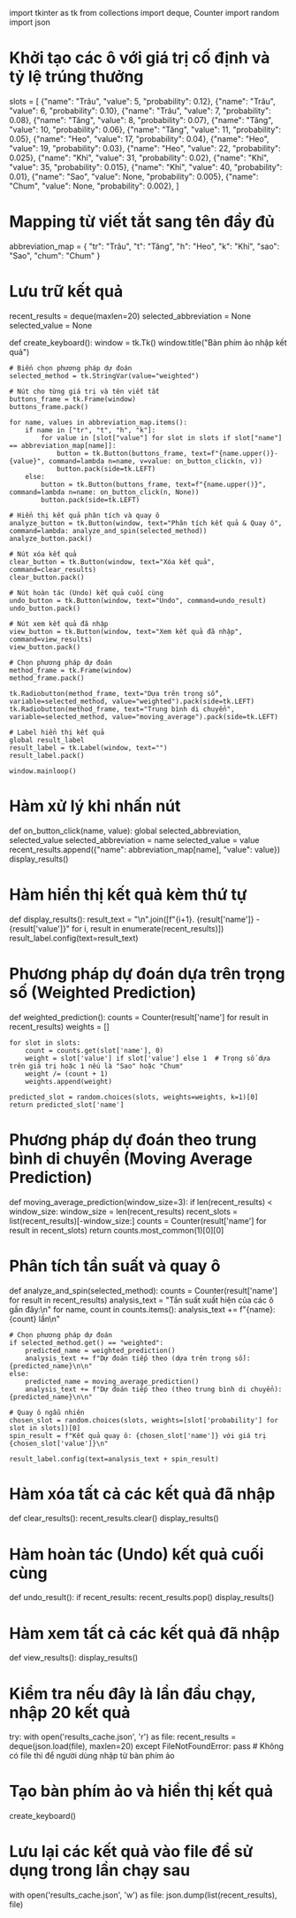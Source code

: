 import tkinter as tk
from collections import deque, Counter
import random
import json

# Khởi tạo các ô với giá trị cố định và tỷ lệ trúng thưởng
slots = [
    {"name": "Trâu", "value": 5, "probability": 0.12},
    {"name": "Trâu", "value": 6, "probability": 0.10},
    {"name": "Trâu", "value": 7, "probability": 0.08},
    {"name": "Tăng", "value": 8, "probability": 0.07},
    {"name": "Tăng", "value": 10, "probability": 0.06},
    {"name": "Tăng", "value": 11, "probability": 0.05},
    {"name": "Heo", "value": 17, "probability": 0.04},
    {"name": "Heo", "value": 19, "probability": 0.03},
    {"name": "Heo", "value": 22, "probability": 0.025},
    {"name": "Khỉ", "value": 31, "probability": 0.02},
    {"name": "Khỉ", "value": 35, "probability": 0.015},
    {"name": "Khỉ", "value": 40, "probability": 0.01},
    {"name": "Sao", "value": None, "probability": 0.005},
    {"name": "Chum", "value": None, "probability": 0.002},
]

# Mapping từ viết tắt sang tên đầy đủ
abbreviation_map = {
    "tr": "Trâu",
    "t": "Tăng",
    "h": "Heo",
    "k": "Khỉ",
    "sao": "Sao",
    "chum": "Chum"
}

# Lưu trữ kết quả
recent_results = deque(maxlen=20)
selected_abbreviation = None
selected_value = None

def create_keyboard():
    window = tk.Tk()
    window.title("Bàn phím ảo nhập kết quả")

    # Biến chọn phương pháp dự đoán
    selected_method = tk.StringVar(value="weighted")

    # Nút cho từng giá trị và tên viết tắt
    buttons_frame = tk.Frame(window)
    buttons_frame.pack()

    for name, values in abbreviation_map.items():
        if name in ["tr", "t", "h", "k"]:
            for value in [slot["value"] for slot in slots if slot["name"] == abbreviation_map[name]]:
                button = tk.Button(buttons_frame, text=f"{name.upper()}-{value}", command=lambda n=name, v=value: on_button_click(n, v))
                button.pack(side=tk.LEFT)
        else:
            button = tk.Button(buttons_frame, text=f"{name.upper()}", command=lambda n=name: on_button_click(n, None))
            button.pack(side=tk.LEFT)

    # Hiển thị kết quả phân tích và quay ô
    analyze_button = tk.Button(window, text="Phân tích kết quả & Quay ô", command=lambda: analyze_and_spin(selected_method))
    analyze_button.pack()

    # Nút xóa kết quả
    clear_button = tk.Button(window, text="Xóa kết quả", command=clear_results)
    clear_button.pack()

    # Nút hoàn tác (Undo) kết quả cuối cùng
    undo_button = tk.Button(window, text="Undo", command=undo_result)
    undo_button.pack()

    # Nút xem kết quả đã nhập
    view_button = tk.Button(window, text="Xem kết quả đã nhập", command=view_results)
    view_button.pack()

    # Chọn phương pháp dự đoán
    method_frame = tk.Frame(window)
    method_frame.pack()

    tk.Radiobutton(method_frame, text="Dựa trên trọng số", variable=selected_method, value="weighted").pack(side=tk.LEFT)
    tk.Radiobutton(method_frame, text="Trung bình di chuyển", variable=selected_method, value="moving_average").pack(side=tk.LEFT)

    # Label hiển thị kết quả
    global result_label
    result_label = tk.Label(window, text="")
    result_label.pack()

    window.mainloop()

# Hàm xử lý khi nhấn nút
def on_button_click(name, value):
    global selected_abbreviation, selected_value
    selected_abbreviation = name
    selected_value = value
    recent_results.append({"name": abbreviation_map[name], "value": value})
    display_results()

# Hàm hiển thị kết quả kèm thứ tự
def display_results():
    result_text = "\n".join([f"{i+1}. {result['name']} - {result['value']}" for i, result in enumerate(recent_results)])
    result_label.config(text=result_text)

# Phương pháp dự đoán dựa trên trọng số (Weighted Prediction)
def weighted_prediction():
    counts = Counter(result['name'] for result in recent_results)
    weights = []

    for slot in slots:
        count = counts.get(slot['name'], 0)
        weight = slot['value'] if slot['value'] else 1  # Trọng số dựa trên giá trị hoặc 1 nếu là "Sao" hoặc "Chum"
        weight /= (count + 1)
        weights.append(weight)

    predicted_slot = random.choices(slots, weights=weights, k=1)[0]
    return predicted_slot['name']

# Phương pháp dự đoán theo trung bình di chuyển (Moving Average Prediction)
def moving_average_prediction(window_size=3):
    if len(recent_results) < window_size:
        window_size = len(recent_results)
    recent_slots = list(recent_results)[-window_size:]
    counts = Counter(result['name'] for result in recent_slots)
    return counts.most_common(1)[0][0]

# Phân tích tần suất và quay ô
def analyze_and_spin(selected_method):
    counts = Counter(result['name'] for result in recent_results)
    analysis_text = "Tần suất xuất hiện của các ô gần đây:\n"
    for name, count in counts.items():
        analysis_text += f"{name}: {count} lần\n"
    
    # Chọn phương pháp dự đoán
    if selected_method.get() == "weighted":
        predicted_name = weighted_prediction()
        analysis_text += f"Dự đoán tiếp theo (dựa trên trọng số): {predicted_name}\n\n"
    else:
        predicted_name = moving_average_prediction()
        analysis_text += f"Dự đoán tiếp theo (theo trung bình di chuyển): {predicted_name}\n\n"

    # Quay ô ngẫu nhiên
    chosen_slot = random.choices(slots, weights=[slot['probability'] for slot in slots])[0]
    spin_result = f"Kết quả quay ô: {chosen_slot['name']} với giá trị {chosen_slot['value']}\n"

    result_label.config(text=analysis_text + spin_result)

# Hàm xóa tất cả các kết quả đã nhập
def clear_results():
    recent_results.clear()
    display_results()

# Hàm hoàn tác (Undo) kết quả cuối cùng
def undo_result():
    if recent_results:
        recent_results.pop()
    display_results()

# Hàm xem tất cả các kết quả đã nhập
def view_results():
    display_results()

# Kiểm tra nếu đây là lần đầu chạy, nhập 20 kết quả
try:
    with open('results_cache.json', 'r') as file:
        recent_results = deque(json.load(file), maxlen=20)
except FileNotFoundError:
    pass  # Không có file thì để người dùng nhập từ bàn phím ảo

# Tạo bàn phím ảo và hiển thị kết quả
create_keyboard()

# Lưu lại các kết quả vào file để sử dụng trong lần chạy sau
with open('results_cache.json', 'w') as file:
    json.dump(list(recent_results), file)
